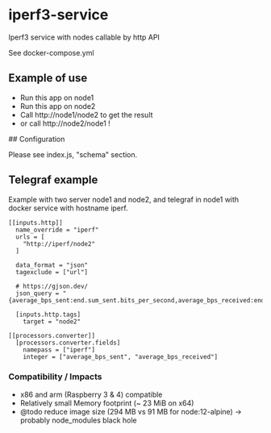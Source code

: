 # iperf3-service

Iperf3 service with nodes callable by http API

See docker-compose.yml

## Example of use

- Run this app on node1
- Run this app on node2
- Call http://node1/node2 to get the result
- or call http://node2/node1 !

## Configuration

Please see index.js, "schema" section.

## Telegraf example

Example with two server node1 and node2, and telegraf in node1 with docker service with hostname iperf.

```
[[inputs.http]]
  name_override = "iperf"
  urls = [
    "http://iperf/node2"
  ]

  data_format = "json"
  tagexclude = ["url"]

  # https://gjson.dev/
  json_query = "{average_bps_sent:end.sum_sent.bits_per_second,average_bps_received:end.sum_received.bits_per_second}"

  [inputs.http.tags]
    target = "node2"

[[processors.converter]]
  [processors.converter.fields]
    namepass = ["iperf"]
    integer = ["average_bps_sent", "average_bps_received"]
```

### Compatibility / Impacts

- x86 and arm (Raspberry 3 & 4) compatible
- Relatively small Memory footprint (~ 23 MiB on x64)
- @todo reduce image size (294 MB vs 91 MB for node:12-alpine) -> probably node_modules black hole
